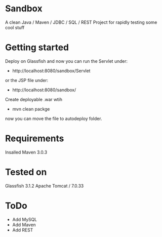 Sandbox
=======

A clean Java / Maven / JDBC / SQL / REST Project for rapidly testing some cool stuff


Getting started
=======

Deploy on Glassfish and now you can run the Servlet under:
- http://localhost:8080/sandbox/Servlet

or the JSP file under:
- http://localhost:8080/sandbox/


Create deployable .war  wtih 
- mvn clean packge

now you can move the file to autodeploy folder.

Requirements
=======

Insalled Maven 3.0.3

Tested on
=======

Glassfish 3.1.2
Apache Tomcat / 7.0.33


ToDo
=======

- Add MySQL
- Add Maven
- Add REST
